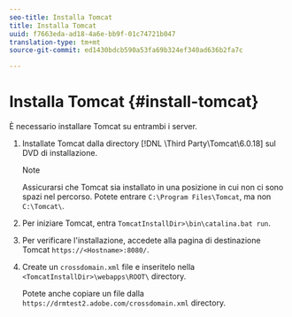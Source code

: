 ```yaml
---
seo-title: Installa Tomcat
title: Installa Tomcat
uuid: f7663eda-ad18-4a6e-bb9f-01c74721b047
translation-type: tm+mt
source-git-commit: ed1430bdcb590a53fa69b324ef340ad636b2fa7c

---
```



# Installa Tomcat {#install-tomcat}

È necessario installare Tomcat su entrambi i server.
1. Installate Tomcat dalla directory [!DNL \Third Party\Tomcat\6.0.18\] sul DVD di installazione.

   >[!NOTE]
   >
   >Assicurarsi che Tomcat sia installato in una posizione in cui non ci sono spazi nel percorso. Potete entrare `C:\Program Files\Tomcat`, ma non `C:\Tomcat\`.

1. Per iniziare Tomcat, entra `TomcatInstallDir>\bin\catalina.bat run`.
1. Per verificare l&#39;installazione, accedete alla pagina di destinazione Tomcat `https://<Hostname>:8080/`.
1. Create un `crossdomain.xml` file e inseritelo nella `<TomcatInstallDir>\webapps\ROOT\` directory.

   Potete anche copiare un file dalla `https://drmtest2.adobe.com/crossdomain.xml` directory.
